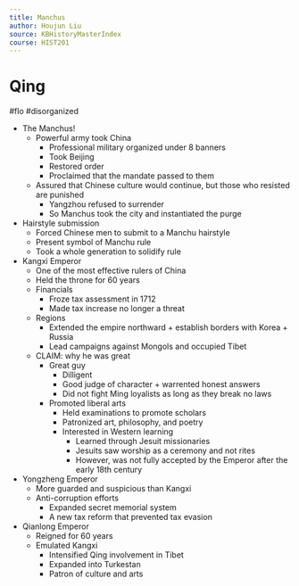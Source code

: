 ```yaml
---
title: Manchus
author: Houjun Liu
source: KBHistoryMasterIndex
course: HIST201
---
```


# Qing

#flo #disorganized

* The Manchus!
    * Powerful army took China
        * Professional military organized under 8 banners
        * Took Beijing
        * Restored order
        * Proclaimed that the mandate passed to them
    * Assured that Chinese culture would continue, but those who resisted are punished
        * Yangzhou refused to surrender
        * So Manchus took the city and instantiated the purge
* Hairstyle submission
    * Forced Chinese men to submit to a Manchu hairstyle
    * Present symbol of Manchu rule 
    * Took a whole generation to solidify rule
* Kangxi Emperor
    * One of the most effective rulers of China
    * Held the throne for 60 years
    * Financials
        * Froze tax assessment in 1712
        * Made tax increase no longer a threat
    * Regions  
        * Extended the empire northward + establish borders with Korea + Russia
        * Lead campaigns against Mongols and occupied Tibet
    * CLAIM: why he was great
        * Great guy
            * Dilligent
            * Good judge of character + warrented honest answers
            * Did not fight Ming loyalists as long as they break no laws
        * Promoted liberal arts
            * Held examinations to promote scholars
            * Patronized art, philosophy, and poetry
            * Interested in Western learning
                * Learned through Jesuit missionaries
                * Jesuits saw worship as a ceremony and not rites 
                * However, was not fully accepted by the Emperor after the early 18th century
* Yongzheng Emperor
    * More guarded and suspicious than Kangxi
    * Anti-corruption efforts
        * Expanded secret memorial system
        * A new tax reform that prevented tax evasion
* Qianlong Emperor
    * Reigned for 60 years
    * Emulated Kangxi
        * Intensified Qing involvement in Tibet
        * Expanded into Turkestan
        * Patron of culture and arts
        